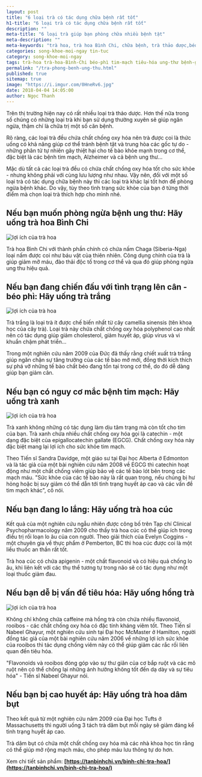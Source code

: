 ```yaml
---
layout: post
title: "6 loại trà có tác dụng chữa bệnh rất tốt"
h1-title: "6 loại trà có tác dụng chữa bệnh rất tốt"
description: ""
meta-title: "6 loại trà giúp bạn phòng chữa nhiều bệnh tật"
meta-description: ""
meta-keywords: "trà hoa, trà hoa Bình Chi, chữa bệnh, trà thảo dược,béo phì, tim mạch, tiêu hóa, ung thư"
categories: song-khoe-moi-ngay tin-tuc
category: song-khoe-moi-ngay
tags: trà-hoa trà-hoa-Bình-Chi béo-phì tim-mạch tiêu-hóa ung-thư bệnh-gan
permalink: "/tra-phong-benh-ung-thu.html"
published: true
sitemap: true
image: "https://i.imgur.com/0HneRv6.jpg"
date: 2018-04-04 14:05:00
author: Ngọc Thanh
---
```


Trên thị trường hiện nay có rất nhiều loại trà thảo dược. Hơn thế nữa trong số chúng có những loại trà khi bạn sử dụng thường xuyên sẽ giúp ngăn ngừa, thậm chí là chữa trị một số căn bệnh.

Rõ ràng, các loại trà đều chứa chất chống oxy hóa nên trà được coi là thức uống có khả năng giúp cơ thể tránh bệnh tật và trung hòa các gốc tự do - những phân tử tự nhiên gây thiệt hại cho tế bào khỏe mạnh trong cơ thể, đặc biệt là các bệnh tim mạch, Alzheimer và cả bệnh ung thư... 

Mặc dù tất cả các loại trà đều có chứa chất chống oxy hóa tốt cho sức khỏe - nhưng không phải với cùng lưu lượng như nhau. Vậy nên, đối với một số loại trà có tác dụng chữa bệnh này thì các loại trà khác lại tốt hơn để phòng ngừa bệnh khác. Do vậy, tùy theo tình trạng sức khỏe của bạn ở từng thời điểm mà chọn loại trà thích hợp cho mình nhé.

## Nếu bạn muốn phòng ngừa bệnh ung thư: Hãy uống trà hoa Bình Chi

<img  src="https://i.imgur.com/0HneRv6.jpg" alt="lợi ích của trà hoa" class="image_fade responsive-img lazy">

Trà hoa Bình Chi với thành phần chính có chứa nấm Chaga (Siberia-Nga) loại nấm được coi như báu vật của thiên nhiên. Công dụng chính của trà là giúp giảm mỡ máu, đào thải độc tố trong cơ thể và qua đó giúp phòng ngừa ung thu hiệu quả.

## Nếu bạn đang chiến đấu với tình trạng lên cân - béo phì: Hãy uống trà trắng

<img  src="https://i.imgur.com/N7SBRPG.jpg" alt="lợi ích của trà hoa" class="image_fade responsive-img lazy">

Trà trắng là loại trà ít được chế biến nhất từ cây camellia sinensis (tên khoa học của cây trà). Loại trà này chứa chất chống oxy hóa polyphenol cao nhất nên có tác dụng giúp giảm cholesterol, giảm huyết áp, giúp virus và vi khuẩn chậm phát triển...

Trong một nghiên cứu năm 2009 của Đức đã thấy rằng chiết xuất trà trắng giúp ngăn chặn sự tăng trưởng của các tế bào mỡ mới, đồng thời kích thích sự phá vỡ những tế bào chất béo đang tồn tại trong cơ thể, do đó dễ dàng giúp bạn giảm cân.


## Nếu bạn có nguy cơ mắc bệnh tim mạch: Hãy uống trà xanh
<img  src="https://i.imgur.com/y4tqEIt.jpg" alt="lợi ích của trà hoa" class="image_fade responsive-img lazy">

Trà xanh không những có tác dụng làm dịu tâm trạng mà còn tốt cho tim của bạn. Trà xanh chứa nhiều chất chống oxy hóa gọi là catechin - một dạng đặc biệt của epigallocatechin gallate (EGCG). Chất chống oxy hóa này đặc biệt mang lại lợi ích cho sức khỏe tim mạch.

Theo Tiến sĩ Sandra Davidge, một giáo sư tại Đại học Alberta ở Edmonton và là tác giả của một bài nghiên cứu năm 2008 về EGCG thì catechin hoạt động như một chất chống viêm giúp bảo vệ các tế bào lót bên trong các mạch máu. "Sức khỏe của các tế bào này là rất quan trọng, nếu chúng bị hư hỏng hoặc bị suy giảm có thể dẫn tới tình trạng huyết áp cao và các vấn đề tim mạch khác", cô nói.


## Nếu bạn đang lo lắng: Hãy uống trà hoa cúc

Kết quả của một nghiên cứu ngẫu nhiên được công bố trên Tạp chí Clinical Psychopharmacology năm 2009 cho thấy trà hoa cúc có thể giúp ích trong điều trị rối loạn lo âu của con người. Theo giải thích của Evelyn Coggins - một chuyên gia về thực phẩm ở Pemberton, BC thì hoa cúc được coi là một liều thuốc an thần rất tốt. 

Trà hoa cúc có chứa apigenin - một chất flavonoid và có hiệu quả chống lo âu, khi liên kết với các thụ thể tương tự trong não sẽ có tác dụng như một loại thuốc giảm đau. 


## Nếu bạn dễ bị vấn đề tiêu hóa: Hãy uống hồng trà

<img  src="https://i.imgur.com/C50uqZQ.jpg" alt="lợi ích của trà hoa" class="image_fade responsive-img lazy">

Không chỉ không chứa caffeine mà hồng trà còn chứa nhiều flavonoid, rooibos - các chất chống oxy hóa có đặc tính kháng viêm tốt. Theo Tiến sĩ Nabeel Ghayur, một nghiên cứu sinh tại Đại học McMaster ở Hamilton, người đồng tác giả của một bài nghiên cứu năm 2006 về những lợi ích sức khỏe của rooibos thì tác dụng chống viêm này có thể giúp giảm các rắc rối liên quan đến tiêu hóa.

"Flavonoids và rooibos đóng góp vào sự thư giãn của cơ bắp ruột và các mô ruột nên có thể chống lại những ảnh hưởng không tốt đến dạ dày và sự tiêu hóa" - Tiến sĩ Nabeel Ghayur nói. 

## Nếu bạn bị cao huyết áp: Hãy uống trà hoa dâm bụt

Theo kết quả từ một nghiên cứu năm 2009 của Đại học Tufts ở Massachusetts thì người uống 3 tách trà dâm bụt mỗi ngày sẽ giảm đáng kể tình trạng huyết áp cao.

Trà dâm bụt có chứa một chất chống oxy hóa mà các nhà khoa học tin rằng có thể giúp mở rộng mạch máu, cho phép máu lưu thông tự do hơn.

Xem chi tiết sản phẩm: **[https://tanbinhchi.vn/binh-chi-tra-hoa/](https://tanbinhchi.vn/binh-chi-tra-hoa/)**
